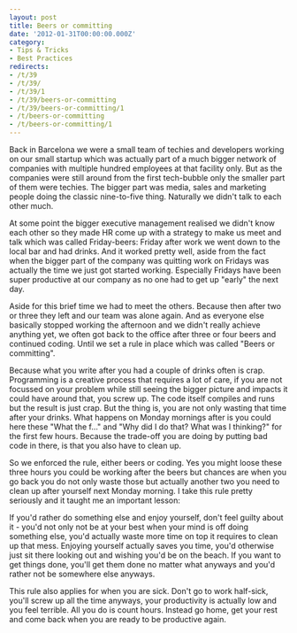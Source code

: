 ```yaml
---
layout: post
title: Beers or committing
date: '2012-01-31T00:00:00.000Z'
category:
- Tips & Tricks
- Best Practices
redirects:
- /t/39
- /t/39/
- /t/39/1
- /t/39/beers-or-committing
- /t/39/beers-or-committing/1
- /t/beers-or-committing
- /t/beers-or-committing/1
---
```



Back in Barcelona we were a small team of techies and developers working on our small startup which was actually part of a much bigger network of companies with multiple hundred employees at that facility only. But as the companies were still around from the first tech-bubble only the smaller part of them were techies. The bigger part was media, sales and marketing people doing the classic nine-to-five thing. Naturally we didn't talk to each other much.

At some point the bigger executive management realised we didn't know each other so they made HR come up with a strategy to make us meet and talk which was called Friday-beers: Friday after work we went down to the local bar and had drinks. And it worked pretty well, aside from the fact when the bigger part of the company was quitting work on Fridays was actually the time we just got started working. Especially Fridays have been super productive at our company as no one had to get up "early" the next day. 

Aside for this brief time we had to meet the others. Because then after two or three they left and our team was alone again. And as everyone else basically stopped working the afternoon and we didn't really achieve anything yet, we often got back to the office after three or four beers and continued coding. Until we set a rule in place which was called "Beers or committing".

Because what you write after you had a couple of drinks often is crap. Programming is a creative process that requires a lot of care, if you are not focussed on your problem while still seeing the bigger picture and impacts it could have around that, you screw up. The code itself compiles and runs but the result is just crap. But the thing is, you are not only wasting that time after your drinks. What happens on Monday mornings after is you could here these "What the f..." and "Why did I do that? What was I thinking?" for the first few hours. Because the trade-off you are doing by putting bad code in there, is that you also have to clean up.

So we enforced the rule, either beers or coding. Yes you might loose these three hours you could be working after the beers but chances are when you go back you do not only waste those but actually another two you need to clean up after yourself next Monday morning. I take this rule pretty seriously and it taught me an important lesson:

If you'd rather do something else and enjoy yourself, don't feel guilty about it - you'd not only not be at your best when your mind is off doing something else, you'd actually waste more time on top it requires to clean up that mess. Enjoying yourself actually saves you time, you'd otherwise just sit there looking out and wishing you'd be on the beach. If you want to get things done, you'll get them done no matter what anyways and you'd rather not be somewhere else anyways.

This rule also applies for when you are sick. Don't go to work half-sick, you'll screw up all the time anyways, your productivity is actually low and you feel terrible. All you do is count hours. Instead go home, get your rest and come back when you are ready to be productive again.
